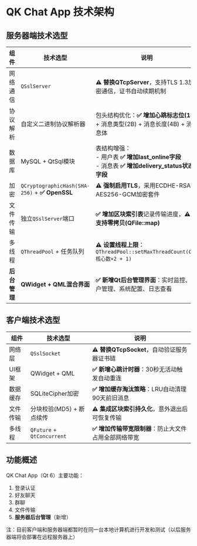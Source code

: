 # QK Chat App 技术架构

## 服务器端技术选型

| 组件         | 技术选型                     | 说明                                                                 |
|--------------|-----------------------------|----------------------------------------------------------------------|
| 网络通信     | `QSslServer`                | **⚠️ 替换QTcpServer**，支持TLS 1.3加密通信，证书自动续期机制            |
| 协议解析     | 自定义二进制协议解析器        | 包头结构优化：**✅ 增加心跳标志位(1B)** + 消息类型(2B) + 消息长度(4B) + 消息体 |
| 数据库       | MySQL + QtSql模块           | 表结构增强：<br>- 用户表 **✅ 增加last_online字段**<br>- 消息表 **✅ 增加delivery_status状态字段** |
| 加密         | `QCryptographicHash(SHA-256)` + **✅ OpenSSL** | **⚠️ 强制启用TLS**，采用ECDHE-RSA-AES256-GCM加密套件                 |
| 文件传输     | 独立`QSslServer`端口        | **✅ 增加区块索引表**记录传输进度，**⚠️ 支持零拷贝(QFile::map)**         |
| 多线程       | `QThreadPool` + 任务队列     | **⚠️ 设置线程上限**：`QThreadPool::setMaxThreadCount(CPU核心数×2 + 1)` |
| **后台管理**  | **QWidget + QML混合界面**   | **✅ 新增Qt后台管理界面**：实时监控、用户管理、系统配置、日志查看        |

## 客户端技术选型

| 组件         | 技术选型                     | 说明                                                                 |
|--------------|-----------------------------|----------------------------------------------------------------------|
| 网络层       | `QSslSocket`                | **⚠️ 替换QTcpSocket**，自动验证服务器证书链                          |
| UI框架       | QWidget + QML               | **✅ 新增心跳计时器**：30秒无活动触发自动重连                        |
| 数据缓存     | SQLiteCipher加密            | **✅ 增加缓存淘汰策略**：LRU自动清理90天前旧消息                     |
| 文件传输     | 分块校验(MD5) + 断点续传     | **⚠️ 集成区块索引持久化**，意外退出后可恢复传输                      |
| 多线程       | `QFuture` + `QtConcurrent`  | **✅ 增加传输带宽限制器**：防止大文件占用全部网络带宽                |

## 功能概述

QK Chat App（Qt 6）主要功能：
1. 登录认证
2. 好友聊天
3. 群聊
4. 文件传输
5. **服务器后台管理**（新增）

注：目前客户端和服务器端都暂时在同一台本地计算机进行开发和测试（以后服务器端将会部署在远程服务器上） 